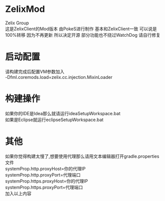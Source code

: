 # ZelixMod
Zelix Group<br/>
这是ZelixClient的Mod版本 由PokeS进行制作 基本和ZelixClient一致 可以说是100%转移 因为不再更新 所以决定开源 部分功能也不绕过WatchDog 请自行修复

# 启动配置
请构建完成后配置VM参数加入<br/>
-Dfml.coremods.load=zelix.cc.injection.MixinLoader

# 构建操作
如果你的IDE是Idea那么就请运行ideaSetupWorkspace.bat<br/>
如果是Eclipse就运行eclipseSetupWorkspace.bat

# 其他
如果你觉得构建太慢了,想要使用代理那么请用文本编辑器打开gradle.properties文件<br/>
systemProp.http.proxyHost=你的代理IP<br/>
systemProp.http.proxyPort=代理端口<br/>
systemProp.https.proxyHost=你的代理IP<br/>
systemProp.https.proxyPort=代理端口<br/>
加入以上内容
